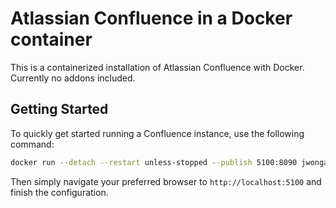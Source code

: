 # Atlassian Confluence in a Docker container

This is a containerized installation of Atlassian Confluence with Docker. Currently no addons included.

## Getting Started

To quickly get started running a Confluence instance, use the following command:
```bash
docker run --detach --restart unless-stopped --publish 5100:8090 jwongartnet/docker-confluence:latest
```

Then simply navigate your preferred browser to `http://localhost:5100` and finish the configuration.